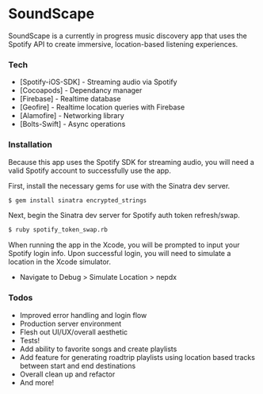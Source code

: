 # SoundScape

SoundScape is a currently in progress music discovery app that uses the Spotify API to create immersive, location-based listening experiences. 

### Tech

* [Spotify-iOS-SDK] - Streaming audio via Spotify
* [Cocoapods] - Dependancy manager 
* [Firebase] - Realtime database 
* [Geofire] - Realtime location queries with Firebase
* [Alamofire] - Networking library 
* [Bolts-Swift] - Async operations 


### Installation

Because this app uses the Spotify SDK for streaming audio, you will need a valid Spotify account to successfully use the app. 

First, install the necessary gems for use with the Sinatra dev server. 
```sh
$ gem install sinatra encrypted_strings
```
Next, begin the Sinatra dev server for Spotify auth token refresh/swap.  

```sh
$ ruby spotify_token_swap.rb
```
When running the app in the Xcode, you will be prompted to input your Spotify login info. Upon successful login, you will need to simulate a location in the Xcode simulator. 
* Navigate to Debug > Simulate Location > nepdx

### Todos

 - Improved error handling and login flow
 - Production server environment 
 - Flesh out UI/UX/overall aesthetic 
 - Tests!
 - Add ability to favorite songs and create playlists
 - Add feature for generating roadtrip playlists using location based tracks between start and end destinations
 - Overall clean up and refactor
 - And more!
